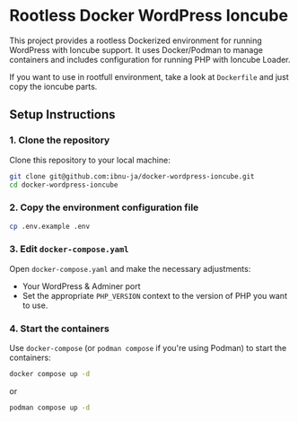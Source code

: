 # Rootless Docker WordPress Ioncube

This project provides a rootless Dockerized environment for running WordPress with Ioncube support. It uses Docker/Podman to manage containers and includes configuration for running PHP with Ioncube Loader.

If you want to use in rootfull environment, take a look at `Dockerfile` and just copy the ioncube parts.

## Setup Instructions

### 1. Clone the repository
Clone this repository to your local machine:
```bash
git clone git@github.com:ibnu-ja/docker-wordpress-ioncube.git
cd docker-wordpress-ioncube
```

### 2. Copy the environment configuration file
```bash
cp .env.example .env
```

### 3. Edit `docker-compose.yaml`

Open `docker-compose.yaml` and make the necessary adjustments:

- Your WordPress & Adminer port
- Set the appropriate `PHP_VERSION` context to the version of PHP you want to use.

### 4. Start the containers

Use `docker-compose` (or `podman compose` if you're using Podman) to start the containers:
```bash
docker compose up -d
```
or
```bash
podman compose up -d
```

